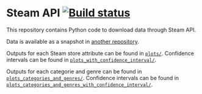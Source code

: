 # Steam API [![Build status][Build image]][Build]

  [Build]: https://travis-ci.org/woctezuma/steam-api
  [Build image]: https://travis-ci.org/woctezuma/steam-api.svg?branch=master

This repository contains Python code to download data through Steam API.

Data is available as a snapshot in [another repository](https://github.com/woctezuma/steam-api-data).

Outputs for each Steam store attribute can be found in [`plots/`](plots/). Confidence intervals can be found in [`plots_with_confidence_interval/`](plots_with_confidence_interval/).

Outputs for each categorie and genre can be found in [`plots_categories_and_genres/`](plots_categories_and_genres/). Confidence intervals can be found in [`plots_categories_and_genres_with_confidence_interval/`](plots_categories_and_genres_with_confidence_interval/).
